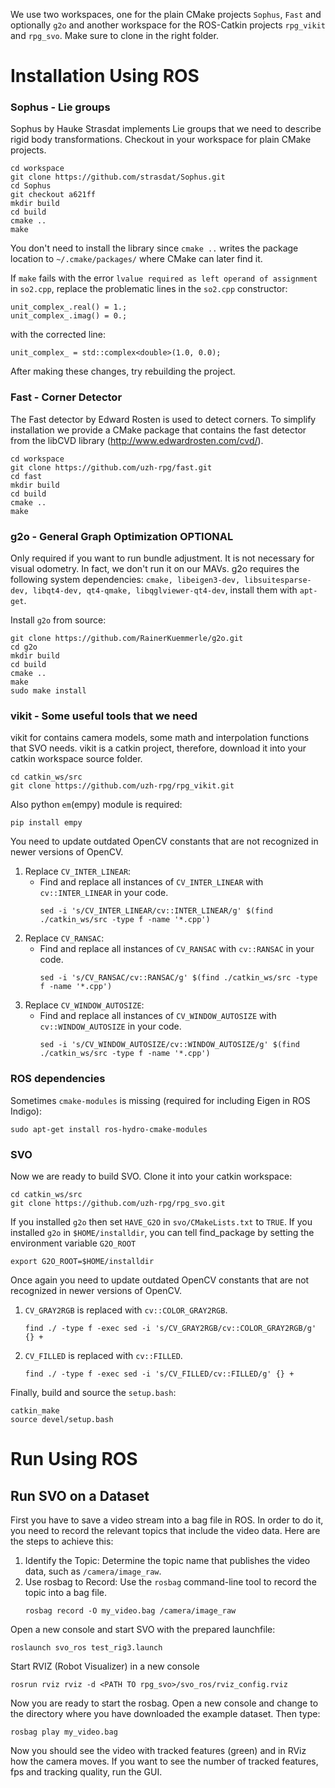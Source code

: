 We use two workspaces, one for the plain CMake projects `Sophus`, `Fast` and optionally `g2o` and another workspace for the ROS-Catkin projects `rpg_vikit` and `rpg_svo`. Make sure to clone in the right folder.


# Installation Using ROS

### Sophus - Lie groups
Sophus by Hauke Strasdat implements Lie groups that we need to describe rigid body transformations. Checkout in your workspace for plain CMake projects.
```
cd workspace
git clone https://github.com/strasdat/Sophus.git
cd Sophus
git checkout a621ff
mkdir build
cd build
cmake ..
make
```
You don't need to install the library since `cmake ..` writes the package location to `~/.cmake/packages/` where CMake can later find it.

If `make` fails with the error `lvalue required as left operand of assignment` in `so2.cpp`, replace the problematic lines in the `so2.cpp` constructor:
```
unit_complex_.real() = 1.;
unit_complex_.imag() = 0.;
```
with the corrected line:
```
unit_complex_ = std::complex<double>(1.0, 0.0);
```
After making these changes, try rebuilding the project.

### Fast - Corner Detector
The Fast detector by Edward Rosten is used to detect corners. To simplify installation we provide a CMake package that contains the fast detector from the libCVD library (http://www.edwardrosten.com/cvd/).
```
cd workspace
git clone https://github.com/uzh-rpg/fast.git
cd fast
mkdir build
cd build
cmake ..
make
```

### g2o - General Graph Optimization OPTIONAL
Only required if you want to run bundle adjustment. It is not necessary for visual odometry. In fact, we don't run it on our MAVs. g2o requires the following system dependencies: `cmake, libeigen3-dev, libsuitesparse-dev, libqt4-dev, qt4-qmake, libqglviewer-qt4-dev`, install them with `apt-get`.

Install `g2o` from source:
```
git clone https://github.com/RainerKuemmerle/g2o.git
cd g2o
mkdir build
cd build
cmake ..
make
sudo make install
```

### vikit - Some useful tools that we need
vikit for contains camera models, some math and interpolation functions that SVO needs. vikit is a catkin project, therefore, download it into your catkin workspace source folder.
```
cd catkin_ws/src
git clone https://github.com/uzh-rpg/rpg_vikit.git
```
Also python `em`(empy) module is required:
```
pip install empy
```
You need to update outdated OpenCV constants that are not recognized in newer versions of OpenCV.
1. Replace `CV_INTER_LINEAR`:
   - Find and replace all instances of `CV_INTER_LINEAR` with `cv::INTER_LINEAR` in your code.
     ```
     sed -i 's/CV_INTER_LINEAR/cv::INTER_LINEAR/g' $(find ./catkin_ws/src -type f -name '*.cpp')
     ```
2. Replace `CV_RANSAC`:
   - Find and replace all instances of `CV_RANSAC` with `cv::RANSAC` in your code.
     ```
     sed -i 's/CV_RANSAC/cv::RANSAC/g' $(find ./catkin_ws/src -type f -name '*.cpp')
     ```
3. Replace `CV_WINDOW_AUTOSIZE`:
   - Find and replace all instances of `CV_WINDOW_AUTOSIZE` with `cv::WINDOW_AUTOSIZE` in your code.
     ```
     sed -i 's/CV_WINDOW_AUTOSIZE/cv::WINDOW_AUTOSIZE/g' $(find ./catkin_ws/src -type f -name '*.cpp')
     ```

### ROS dependencies
Sometimes `cmake-modules` is missing (required for including Eigen in ROS Indigo):
```
sudo apt-get install ros-hydro-cmake-modules
```

### SVO
Now we are ready to build SVO. Clone it into your catkin workspace:
```
cd catkin_ws/src
git clone https://github.com/uzh-rpg/rpg_svo.git
```
If you installed `g2o` then set `HAVE_G2O` in `svo/CMakeLists.txt` to `TRUE`.
If you installed `g2o` in `$HOME/installdir`, you can tell find_package by setting the environment variable `G2O_ROOT`
```
export G2O_ROOT=$HOME/installdir
```
Once again you need to update outdated OpenCV constants that are not recognized in newer versions of OpenCV.
1. `CV_GRAY2RGB` is replaced with `cv::COLOR_GRAY2RGB`.
   ```
   find ./ -type f -exec sed -i 's/CV_GRAY2RGB/cv::COLOR_GRAY2RGB/g' {} +
   ```
2. `CV_FILLED` is replaced with `cv::FILLED`.
   ```
   find ./ -type f -exec sed -i 's/CV_FILLED/cv::FILLED/g' {} +
   ```

Finally, build and source the `setup.bash`:
```
catkin_make
source devel/setup.bash
```

# Run Using ROS

## Run SVO on a Dataset
First you have to save a video stream into a bag file in ROS. In order to do it, you need to record the relevant topics that include the video data. Here are the steps to achieve this:
1. Identify the Topic:
   Determine the topic name that publishes the video data, such as `/camera/image_raw`.
2. Use rosbag to Record:
   Use the `rosbag` command-line tool to record the topic into a bag file.
   ```
   rosbag record -O my_video.bag /camera/image_raw
   ```
Open a new console and start SVO with the prepared launchfile:
```
roslaunch svo_ros test_rig3.launch
```
Start RVIZ (Robot Visualizer) in a new console
```
rosrun rviz rviz -d <PATH TO rpg_svo>/svo_ros/rviz_config.rviz
```
Now you are ready to start the rosbag. Open a new console and change to the directory where you have downloaded the example dataset. Then type:
```
rosbag play my_video.bag
```
Now you should see the video with tracked features (green) and in RViz how the camera moves. If you want to see the number of tracked features, fps and tracking quality, run the GUI.

